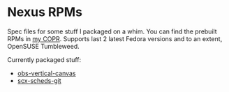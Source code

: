 # Nexus RPMs

Spec files for some stuff I packaged on a whim. You can find the prebuilt RPMs in [my COPR](https://copr.fedorainfracloud.org/coprs/veilink/nexus-rpms/).
Supports last 2 latest Fedora versions and to an extent, OpenSUSE Tumbleweed.

Currently packaged stuff:
- [obs-vertical-canvas](https://github.com/Aitum/obs-vertical-canvas)
- [scx-scheds-git](https://github.com/sched-ext/scx)
